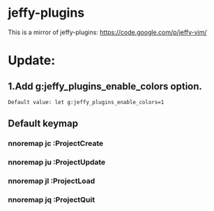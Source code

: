 jeffy-plugins
=============

This is a mirror of jeffy-plugins: https://code.google.com/p/jeffy-vim/

# Update:

## 1.Add g:jeffy_plugins_enable_colors option.

    Default value: let g:jeffy_plugins_enable_colors=1

## Default keymap
### nnoremap <leader>jc :ProjectCreate<cr>
### nnoremap <leader>ju :ProjectUpdate<cr>
### nnoremap <leader>jl :ProjectLoad<cr>
### nnoremap <leader>jq :ProjectQuit<cr>

